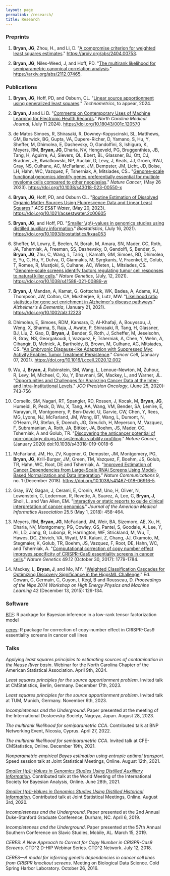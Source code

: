 ```yaml
---
layout: page
permalink: /research/
title: Research
---
```


### Preprints

1. **Bryan, JG**, Zhou, H., and Li, D. "[A compromise criterion for weighted least squares estimates](https://arxiv.org/abs/2404.00753)." https://arxiv.org/abs/2404.00753.

2. **Bryan, JG**, Niles-Weed, J, and Hoff, PD. "[The multirank likelihood for semiparametric canonical correlation analysis](https://arxiv.org/abs/2112.07465)." https://arxiv.org/abs/2112.07465. 

### Publications

1. **Bryan, JG**, Hoff, PD, and Osburn, CL. "[Linear source apportionment using generalized least squares](https://arxiv.org/abs/2310.12460)." *Technometrics*, to appear, 2024.

2. **Bryan, J** and Li D. "[Comments on Contemporary Uses of Machine Learning for Electronic Health Records](https://ncmedicaljournal.com/article/120570-comments-on-contemporary-uses-of-machine-learning-for-electronic-health-records)." *North Carolina Medical Journal*, (July 11 2024). https://doi.org/10.18043/001c.120570

3. de Matos Simoes, R, Shirasaki, R, Downey-Kopyscinski, SL, Matthews, GM, Barwick, BG, Gupta, VA, Dupere-Richer, D, Yamano, S, Hu, Y, Sheffer, M, Dhimolea, E, Dashevsky, O, Gandolfini, S, Ishiguro, K, Meyers, RM, **Bryan, JG**, Dharia, NV, Hengeveld, PG, Bruggenthies, JB, Tang, H, Aguirre, AJ, Sievers, QL, Ebert, BL, Glassner, BJ, Ott, CJ, Bradner, JE, Kwiatkowski, NP, Auclair, D, Levy, J, Keats, JJ, Groen, RWJ, Gray, NS, Culhane, AC, McFarland, JM, Dempster, JM, Licht, JD, Boise, LH, Hahn, WC, Vazquez, F, Tsherniak, A, Mitsiades, CS.. "[Genome-scale functional genomics identify genes preferentially essential for multiple myeloma cells compared to other neoplasias](https://www.nature.com/articles/s43018-023-00550-x)." *Nature Cancer*, (May 26 2023). https://doi.org/10.1038/s43018-023-00550-x

4. **Bryan, JG**, Hoff, PD, and Osburn CL. "[Routine Estimation of Dissolved Organic Matter Sources Using Fluorescence Data and Linear Least Squares](https://pubs.acs.org/doi/10.1021/acsestwater.2c00605)." *ACS ES&T Water*, (May 20, 2023). https://doi.org/10.1021/acsestwater.2c00605

5. **Bryan, JG**, and Hoff, PD. "[Smaller \\(p\\)-values in genomics studies using distilled auxiliary information](https://academic.oup.com/biostatistics/article/24/1/193/6322375)." *Biostatistics*, (July 16, 2021). https://doi.org/10.1093/biostatistics/kxaa053

6. Sheffer, M, Lowry, E, Beelen, N, Borah, M, Amara, SN, Mader, CC, Roth, JA, Tsherniak, A, Freeman, SS, Dashevsky, O, Gandolfi, S, Bender, S, **Bryan, JG**, Zhu, C, Wang, L, Tariq, I, Kamath, GM, Simoes, RD, Dhimolea, E, Yu, C, Hu, Y, Dufva, O, Giannakis, M, Syrgkanis, V, Fraenkel, E, Golub, T, Romee, R, Mustjoki, S, Culhane, AC, Wieten, L, Mitsiades, CS. "[Genome-scale screens identify factors regulating tumor cell responses to natural killer cells](https://www.nature.com/articles/s41588-021-00889-w)." *Nature Genetics*, (July, 12, 2021). https://doi.org/10.1038/s41588-021-00889-w

7. **Bryan, J**, Mandan, A, Kamat, G, Gottschalk, WK, Badea, A, Adams, KJ, Thompson, JW, Colton, CA, Mukherjee, S, Lutz, MW. "[Likelihood ratio statistics for gene set enrichment in Alzheimer's disease pathways](https://alz-journals.onlinelibrary.wiley.com/doi/full/10.1002/alz.12223)." *Alzheimer's & Dementia*, (January 21, 2021). https://doi.org/10.1002/alz.12223

8. Dhimolea, E, Simoes, RDM, Kansara, D, Al-Khafaji, A, Bouyssou, J, Weng, X, Sharma, S, Raja, J, Awate, P, Shirasaki, R, Tang, H, Glassner, BJ, Liu, Z, Gao, D, **Bryan, J**, Bender, S, Roth, J, Scheffer, M, Jeselsohn, R, Gray, NS, Georgakoudi, I, Vazquez, F, Tsherniak, A, Chen, Y, Welm, A, Cihangir, D, Melnick, A, Bartholdy, B, Brown, M, Culhane, AC, Mitsiades, CS. "[An Embryonic Diapause-like Adaptation with Suppressed Myc Activity Enables Tumor Treatment Persistence](https://www.cell.com/cancer-cell/fulltext/S1535-6108(20)30609-7)." *Cancer Cell*, (January 07, 2021). https://doi.org/10.1016/j.ccell.2020.12.002

9. Wu, J, **Bryan, J**, Rubinstein, SM, Wang, L, Lenoue-Newton, M, Zuhour, R, Levy, M, Micheel, C, Xu, Y, Bhavnani, SK, Mackey, L, and Warner, JL. "[Opportunities and Challenges for Analyzing Cancer Data at the Inter- and Intra-Institutional Levels](https://ascopubs.org/doi/abs/10.1200/PO.19.00394)."
*JCO Precision Oncology*, (June 25, 2020): 743-756 

10. Corsello, SM, Nagari, RT, Spangler, RD, Rossen, J, Kocak, M, **Bryan, JG**, Humeidi, R, Peck, D, Wu, X, Tang, AA, Wang, VM, Bender, SA, Lemire, E, Narayan, R, Montgomery, P, Ben-David, U, Garvie, CW, Chen, Y, Rees, MG, Lyons, NJ, McFarland, JM, Wong, BT, Wang, L, Dumont, N, O'Hearn, PJ, Stefan, E, Doench, JG, Greulich, H, Meyerson, M, Vazquez, F, Subramanian, A, Roth, JA, Bittker, JA, Boehm, JS, Mader, CC, Tsherniak, A and Golub, TR. "[Discovering the anticancer potential of non-oncology drugs by systematic viability profiling](https://www.nature.com/articles/s43018-019-0018-6)." *Nature Cancer*, (January 2020) doi:10.1038/s43018-019-0018-6

11. McFarland, JM, Ho, ZV, Kugener, G, Dempster, JM, Montgomery, PG, **Bryan, JG**, Krill-Burger, JM, Green, TM, Vazquez, F, Boehm, JS, Golub, TR, Hahn, WC, Root, DE and Tsherniak, A. “[Improved Estimation of Cancer Dependencies from Large-Scale RNAi Screens Using Model-Based Normalization and Data Integration](https://www.nature.com/articles/s41467-018-06916-5).” *Nature Communications* 9, no. 1 (December 2018). https://doi.org/10.1038/s41467-018-06916-5.

12. Gray, SW, Gagan, J, Cerami, E, Cronin, AM, Uno, H, Oliver, N, Lowenstein, C, Lederman, R, Revette, A, Suarez, A, Lee, C, **Bryan, J**, Sholl, L, and Van Allen, EM. "[Interactive or static reports to guide clinical interpretation of cancer genomics](https://academic.oup.com/jamia/article/25/5/458/4791826)." *Journal of the American Medical Informatics Association* 25.5 (May 1, 2018): 458-464.

13. Meyers, RM, **Bryan, JG**, McFarland, JM, Weir, BA, Sizemore, AE, Xu, H, Dharia, NV, Montgomery, PG, Cowley, GS, Pantel, S, Goodale, A, Lee, Y, Ali, LD, Jiang, G, Lubonja, R, Harrington, WF, Strickland, M, Wu, T, Hawes, DC, Zhivich, VA, Wyatt, MR, Kalani, Z, Chang, JJ, Okamoto, M, Stegmaier, K, Golub, TR, Boehm, JS, Vazquez, F, Root, DE, Hahn, WC, and Tsherniak, A. "[Computational correction of copy number effect improves specificity of CRISPR–Cas9 essentiality screens in cancer cells](https://www.nature.com/articles/ng.3984)." *Nature Genetics* 49.12 (October 30, 2017): 1779-1784.

14. Mackey, L, **Bryan, J**, and Mo, MY. "[Weighted Classification Cascades for Optimizing Discovery Significance in the HiggsML Challenge](http://proceedings.mlr.press/v42/mack14.html)." Ed. Cowan, G, Germain, C, Guyon, I, Kégl, B and Rousseau, D. *Proceedings of the Nips 2014 Workshop on High Energy Physics and Machine Learning* 42 (December 13, 2015): 129-134.

### Software

[BTF](https://github.com/j-g-b/BTF): R package for Bayesian inference in a low-rank tensor factorization model

[ceres](https://github.com/cancerdatasci/ceres): R package for correction of copy-number effect in CRISPR-Cas9 essentiality screens in cancer cell lines

### Talks

*Applying least squares principles to estimating sources of contamination in the Neuse River basin*. Webinar for the North Carolina Chapter of the American Statistical Association. April 9th, 2024.

*Least squares principles for the source apportionment problem*. Invited talk at CMStatistics, Berlin, Germany. December 17th, 2023.

*Least squares principles for the source apportionment problem*. Invited talk at TUM, Munich, Germany. November 6th, 2023.

*Incompleteness and the Underground*. Paper presented at the meeting of the International Dostoevsky Society, Nagoya, Japan. August 28, 2023.

*The multirank likelihood for semiparametric CCA*. Contributed talk at BNP Networking Event, Nicosia, Cyprus. April 27, 2022.

*The multirank likelihood for semiparametric CCA*. Invited talk at CFE-CMStatistics, Online. December 19th, 2021.

*Nonparametric empirical Bayes estimation using entropic optimal transport*. Speed session talk at Joint Statistical Meetings, Online. August 12th, 2021.

[*Smaller \\(p\\)-Values in Genomics Studies Using Distilled Auxilliary Information*](/assets/misc/smaller_p_values_in_genomics_studies_pres.pdf). Contributed talk at the World Meeting of the International Society for Bayesian Analysis, Online. June 28th, 2021.

[*Smaller \\(p\\)-Values in Genomics Studies Using Distilled Historical Information*](/assets/misc/smaller_p_values_in_genomics_studies_pres.pdf). Contributed talk at Joint Statistical Meetings, Online. August 3rd, 2020.

*Incompleteness and the Underground*. Paper presented at the 2nd Annual Duke-Stanford Graduate Conference, Durham, NC. April 6, 2019.

*Incompleteness and the Underground*. Paper presented at the 57th Annual Southern Conference on Slavic Studies, Mobile, AL. March 15, 2019.

*CERES: A New Approach to Correct for Copy Number in CRISPR-Cas9 Screens*. CTD^2 D-HIP Webinar Series. CTD^2 Network. July 12, 2018.

*CERES—A model for inferring genetic dependencies in cancer cell lines from CRISPR knockout screens*. Meeting on Biological Data Science. Cold Spring Harbor Laboratory. October 26, 2016.